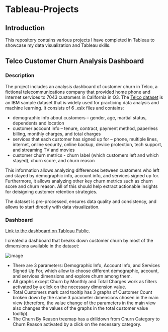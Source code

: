 # Tableau-Projects

## Introduction

This repository contains various projects I have completed in Tableau to showcase my data visualization and Tableau skills.

## Telco Customer Churn Analysis Dashboard

### Description

The project includes an analysis dashboard of customer churn in Telco, a fictional telecommunications company that provided home phone and Internet services to 7043 customers in California in Q3. The [Telco dataset](https://community.ibm.com/community/user/businessanalytics/blogs/steven-macko/2019/07/11/telco-customer-churn-1113) is an IBM sample dataset that is widely used for practicing data analysis and machine learning. It consists of 6 .xslx files and contains:

* demographic info about customers – gender, age, martial status, dependents and location
* customer account info – tenure, contract, payment method, paperless billing, monthly charges, and total charges
* services that each customer has signed up for – phone, multiple lines, internet, online security, online backup, device protection, tech support, and streaming TV and movies
* customer churn metrics - churn label (which customers left and which stayed), churn score, and churn reason

This information allows analyzing differences between customers who left and stayed by demographic info, account info, and services signed up for. Furthermore, it allows analyzing other key churn metrics such as churn score and churn reason. All of this should help extract actionable insights for deisigning customer retention strategies.

The dataset is pre-processed, ensures data quality and consistency, and allows to start directly with data visualization.

### Dashboard

[Link to the dashboard on Tableau Public.](https://public.tableau.com/views/TelcoCustomerChurn_17282233160740/Dashboard?:language=en-GB&:sid=&:redirect=auth&:display_count=n&:origin=viz_share_link)

I created a dashboard that breaks down customer churn by most of the dimensions available in the dataset:

![image](https://github.com/user-attachments/assets/5515d875-55f0-4165-bcb6-59406d94ed94)

* There are 3 parameters: Demographic Info, Account Info, and Services Signed Up For, which allow to choose different demographic, account, and services dimensions and explore churn among them.
* All graphs except Churn by Monthly and Total Charges work as filters activated by a click on the necessary dimension value.
* Total Customers mark card tooltip has 3 graphs of Customer Count broken down by the same 3 parameter dimensions chosen in the main view (therefore, the value change of the parameters in the main view also changes the values of the graphs in the total customer value tooltip).
* The Churn By Reason treemap has a drilldown from Churn Category to Churn Reason activated by a click on the necessary category.
